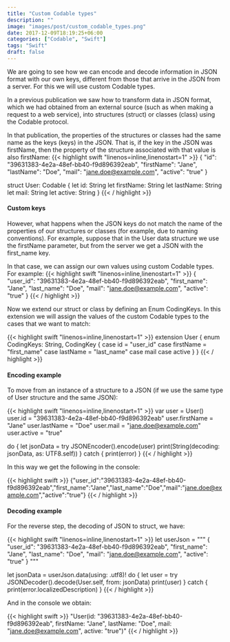 ```yaml
---
title: "Custom Codable types"
description: ""
image: "images/post/custom_codable_types.png"
date: 2017-12-09T18:19:25+06:00
categories: ["Codable", "Swift"]
tags: "Swift"
draft: false
---
```

We are going to see how we can encode and decode information in JSON format with our own keys, different from those that arrive in the JSON from a server. For this we will use custom Codable types.

In a previous publication we saw how to transform data in JSON format, which we had obtained from an external source (such as when making a request to a web service), into structures (struct) or classes (class) using the Codable protocol.

In that publication, the properties of the structures or classes had the same name as the keys (keys) in the JSON. That is, if the key in the JSON was firstName, then the property of the structure associated with that value is also firstName:
{{< highlight swift "linenos=inline,linenostart=1" >}}
{
  "id": "39631383-4e2a-48ef-bb40-f9d896392eab",
  "firstName": "Jane",
  "lastName": "Doe",
  "mail": "jane.doe@example.com",
  "active": "true"
}

struct User: Codable {
  let id: String
  let firstName: String
  let lastName: String
  let mail: String
  let active: String
}
{{< / highlight >}}

#### Custom keys

However, what happens when the JSON keys do not match the name of the properties of our structures or classes (for example, due to naming conventions). For example, suppose that in the User data structure we use the firstName parameter, but from the server we get a JSON with the first_name key.

In that case, we can assign our own values ​​using custom Codable types. For example:
{{< highlight swift  "linenos=inline,linenostart=1" >}}
{
  "user_id": "39631383-4e2a-48ef-bb40-f9d896392eab",
  "first_name": "Jane",
  "last_name": "Doe",
  "mail": "jane.doe@example.com",
  "active": "true"
}
{{< / highlight >}}

Now we extend our struct or class by defining an Enum CodingKeys. In this extension we will assign the values ​​of the custom Codable types to the cases that we want to match:

{{< highlight swift  "linenos=inline,linenostart=1" >}}
extension User {
  enum CodingKeys: String, CodingKey {
    case id = "user_id"
    case firstName = "first_name"
    case lastName = "last_name"
    case mail
    case active
  }
}
{{< / highlight >}}

#### Encoding example

To move from an instance of a structure to a JSON (if we use the same type of User structure and the same JSON):

{{< highlight swift  "linenos=inline,linenostart=1" >}}
var user = User()
user.id = "39631383-4e2a-48ef-bb40-f9d896392eab"
user.firstName = "Jane"
user.lastName = "Doe"
user.mail = "jane.doe@example.com"
user.active = "true"

do {
    let jsonData = try JSONEncoder().encode(user)
    print(String(decoding: jsonData, as: UTF8.self))
} catch {
    print(error)
}
{{< / highlight >}}

In this way we get the following in the console:

{{< highlight swift >}}
{"user_id":"39631383-4e2a-48ef-bb40-f9d896392eab","first_name":"Jane","last_name":"Doe","mail":"jane.doe@example.com","active":"true"}
{{< / highlight >}}

#### Decoding example

For the reverse step, the decoding of JSON to struct, we have:

{{< highlight swift  "linenos=inline,linenostart=1" >}}
let userJson = """
{
  "user_id": "39631383-4e2a-48ef-bb40-f9d896392eab",
  "first_name": "Jane",
  "last_name": "Doe",
  "mail": "jane.doe@example.com",
  "active": "true"
}
"""

let jsonData = userJson.data(using: .utf8)!
do {
    let user = try JSONDecoder().decode(User.self, from: jsonData)
    print(user)
} catch {
    print(error.localizedDescription)
}
{{< / highlight >}}

And in the console we obtain:

{{< highlight swift >}}
"User(id: "39631383-4e2a-48ef-bb40-f9d896392eab", firstName: "Jane", lastName: "Doe", mail: "jane.doe@example.com", active: "true")"
{{< / highlight >}}
